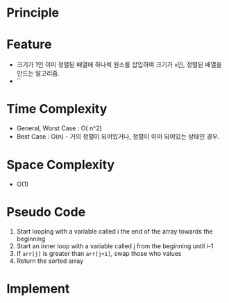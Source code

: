 # Principle

# Feature
- 크기가 1인 이미 정렬된 배열에 하나씩 원소를 삽입하여 크기가 `n`인, 정렬된 배열을 만드는 알고리즘.
- ``

# Time Complexity
- General, Worst Case : O( n^2)
- Best Case : O(n) - 거의 정렬이 되어있거나, 정렬이 이미 되어있는 상태인 경우.

# Space Complexity
- O(1)

# Pseudo Code
1. Start looping with a variable called i the end of the array towards the beginning
2. Start an inner loop with a variable called j from the beginning until i-1
3. If `arr[j]` is greater than `arr[j+1]`, swap those who values
4. Return the sorted array

# Implement
